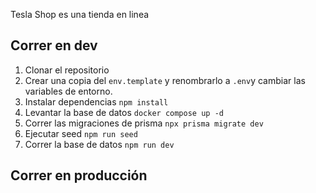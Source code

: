 Tesla Shop es una tienda en linea


## Correr en dev

1. Clonar el repositorio
2. Crear una copia del ``` env.template ``` y renombrarlo a ``` .env ```y cambiar las variables de entorno.
3. Instalar dependencias ```npm install```
4. Levantar la base de datos ```docker compose up -d``` 
5. Correr las migraciones de prisma ```npx prisma migrate dev```
6. Ejecutar seed ```npm run seed```
7. Correr la base de datos ```npm run dev```



## Correr en producción

